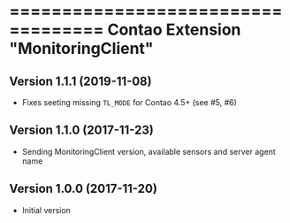 ===================================
Contao Extension "MonitoringClient"
===================================

Version 1.1.1 (2019-11-08)
--------------------------
- Fixes seeting missing `TL_MODE` for Contao 4.5+ (see #5, #6)

Version 1.1.0 (2017-11-23)
--------------------------
- Sending MonitoringClient version, available sensors and server agent name

Version 1.0.0 (2017-11-20)
--------------------------
- Initial version